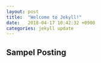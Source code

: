 ```yaml
---
layout: post
title:  "Welcome to Jekyll!"
date:   2018-04-17 10:42:32 +0900
categories: jekyll update
---
```


## Sampel Posting
